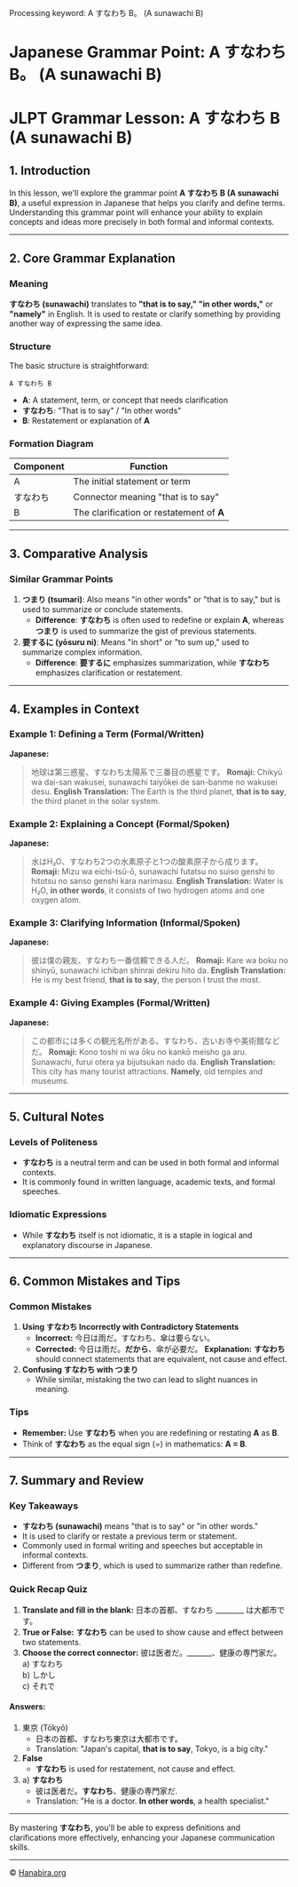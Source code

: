 Processing keyword: A すなわち B。 (A sunawachi B)
# Japanese Grammar Point: A すなわち B。 (A sunawachi B)
# JLPT Grammar Lesson: A すなわち B (A sunawachi B)
## 1. Introduction
In this lesson, we'll explore the grammar point **A すなわち B (A sunawachi B)**, a useful expression in Japanese that helps you clarify and define terms. Understanding this grammar point will enhance your ability to explain concepts and ideas more precisely in both formal and informal contexts.

---
## 2. Core Grammar Explanation
### Meaning
**すなわち (sunawachi)** translates to **"that is to say," "in other words,"** or **"namely"** in English. It is used to restate or clarify something by providing another way of expressing the same idea.
### Structure
The basic structure is straightforward:
```
A すなわち B
```
- **A**: A statement, term, or concept that needs clarification
- **すなわち**: "That is to say" / "In other words"
- **B**: Restatement or explanation of **A**
### Formation Diagram
| **Component** |               **Function**               |
|---------------|------------------------------------------|
|       A       | The initial statement or term            |
|   すなわち    | Connector meaning "that is to say"       |
|       B       | The clarification or restatement of **A** |
---
## 3. Comparative Analysis
### Similar Grammar Points
1. **つまり (tsumari)**: Also means "in other words" or "that is to say," but is used to summarize or conclude statements.
   - **Difference**: **すなわち** is often used to redefine or explain **A**, whereas **つまり** is used to summarize the gist of previous statements.
2. **要するに (yōsuru ni)**: Means "in short" or "to sum up," used to summarize complex information.
   - **Difference**: **要するに** emphasizes summarization, while **すなわち** emphasizes clarification or restatement.
---
## 4. Examples in Context
### Example 1: Defining a Term (Formal/Written)
**Japanese:**
> 地球は第三惑星、すなわち太陽系で三番目の惑星です。
**Romaji:**
> Chikyū wa dai-san wakusei, sunawachi taiyōkei de san-banme no wakusei desu.
**English Translation:**
> The Earth is the third planet, **that is to say**, the third planet in the solar system.
### Example 2: Explaining a Concept (Formal/Spoken)
**Japanese:**
> 水はH₂O、すなわち2つの水素原子と1つの酸素原子から成ります。
**Romaji:**
> Mizu wa eichi-tsū-ō, sunawachi futatsu no suiso genshi to hitotsu no sanso genshi kara narimasu.
**English Translation:**
> Water is H₂O, **in other words**, it consists of two hydrogen atoms and one oxygen atom.
### Example 3: Clarifying Information (Informal/Spoken)
**Japanese:**
> 彼は僕の親友、すなわち一番信頼できる人だ。
**Romaji:**
> Kare wa boku no shinyū, sunawachi ichiban shinrai dekiru hito da.
**English Translation:**
> He is my best friend, **that is to say**, the person I trust the most.
### Example 4: Giving Examples (Formal/Written)
**Japanese:**
> この都市には多くの観光名所がある。すなわち、古いお寺や美術館などだ。
**Romaji:**
> Kono toshi ni wa ōku no kankō meisho ga aru. Sunawachi, furui otera ya bijutsukan nado da.
**English Translation:**
> This city has many tourist attractions. **Namely**, old temples and museums.
---
## 5. Cultural Notes
### Levels of Politeness
- **すなわち** is a neutral term and can be used in both formal and informal contexts.
- It is commonly found in written language, academic texts, and formal speeches.
### Idiomatic Expressions
- While **すなわち** itself is not idiomatic, it is a staple in logical and explanatory discourse in Japanese.
---
## 6. Common Mistakes and Tips
### Common Mistakes
1. **Using すなわち Incorrectly with Contradictory Statements**
   - **Incorrect:** 今日は雨だ。すなわち、傘は要らない。
   - **Corrected:** 今日は雨だ。**だから**、傘が必要だ。
   **Explanation:** **すなわち** should connect statements that are equivalent, not cause and effect.
2. **Confusing すなわち with つまり**
   - While similar, mistaking the two can lead to slight nuances in meaning.
### Tips
- **Remember:** Use **すなわち** when you are redefining or restating **A** as **B**.
- Think of **すなわち** as the equal sign (=) in mathematics: **A = B**.
---
## 7. Summary and Review
### Key Takeaways
- **すなわち (sunawachi)** means "that is to say" or "in other words."
- It is used to clarify or restate a previous term or statement.
- Commonly used in formal writing and speeches but acceptable in informal contexts.
- Different from **つまり**, which is used to summarize rather than redefine.
### Quick Recap Quiz
1. **Translate and fill in the blank:**
   日本の首都、すなわち ________ は大都市です。
2. **True or False:**
   **すなわち** can be used to show cause and effect between two statements.
3. **Choose the correct connector:**
   彼は医者だ。_______、健康の専門家だ。
   a) すなわち  
   b) しかし  
   c) それで
#### Answers:
1. 東京 (Tōkyō)
   - 日本の首都、すなわち東京は大都市です。
   - Translation: "Japan's capital, **that is to say**, Tokyo, is a big city."
2. **False**
   - **すなわち** is used for restatement, not cause and effect.
3. a) **すなわち**
   - 彼は医者だ。**すなわち**、健康の専門家だ.
   - Translation: "He is a doctor. **In other words**, a health specialist."
---
By mastering **すなわち**, you'll be able to express definitions and clarifications more effectively, enhancing your Japanese communication skills.


---

© [Hanabira.org](https://hanabira.org)
